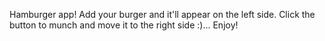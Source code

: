 Hamburger app! Add your burger and it'll appear on the left side. Click the button to munch and move it to the right side :)... Enjoy!